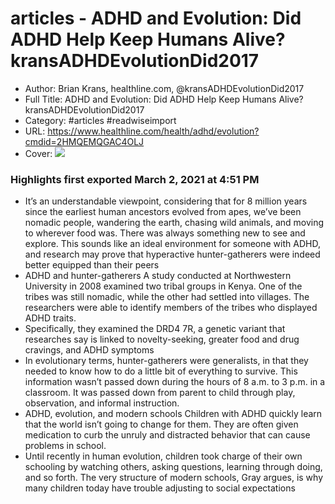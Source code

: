 # articles - ADHD and Evolution: Did ADHD Help Keep Humans Alive?  kransADHDEvolutionDid2017

- Author: Brian Krans, healthline.com, @kransADHDEvolutionDid2017
- Full Title: ADHD and Evolution: Did ADHD Help Keep Humans Alive?  kransADHDEvolutionDid2017
- Category: #articles #readwiseimport
- URL: https://www.healthline.com/health/adhd/evolution?cmdid=2HMQEMQGAC4OLJ
- Cover: ![](https://readwise-assets.s3.amazonaws.com/static/images/article1.be68295a7e40.png)

### Highlights first exported March 2, 2021 at 4:51 PM

- It’s an understandable viewpoint, considering that for 8 million years since the earliest human ancestors evolved from apes, we’ve been nomadic people, wandering the earth, chasing wild animals, and moving to wherever food was. There was always something new to see and explore.
  This sounds like an ideal environment for someone with ADHD, and research may prove that hyperactive hunter-gatherers were indeed better equipped than their peers
- ADHD and hunter-gatherers
  A study conducted at Northwestern University in 2008 examined two tribal groups in Kenya. One of the tribes was still nomadic, while the other had settled into villages. The researchers were able to identify members of the tribes who displayed ADHD traits.
- Specifically, they examined the DRD4 7R, a genetic variant that researches say is linked to novelty-seeking, greater food and drug cravings, and ADHD symptoms
- In evolutionary terms, hunter-gatherers were generalists, in that they needed to know how to do a little bit of everything to survive. This information wasn’t passed down during the hours of 8 a.m. to 3 p.m. in a classroom. It was passed down from parent to child through play, observation, and informal instruction.
- ADHD, evolution, and modern schools
  Children with ADHD quickly learn that the world isn’t going to change for them. They are often given medication to curb the unruly and distracted behavior that can cause problems in school.
- Until recently in human evolution, children took charge of their own schooling by watching others, asking questions, learning through doing, and so forth. The very structure of modern schools, Gray argues, is why many children today have trouble adjusting to social expectations
